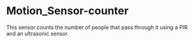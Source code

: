 # Motion_Sensor-counter
This sensor counts the number of people that pass through it using a PIR and an ultrasonic sensor.
